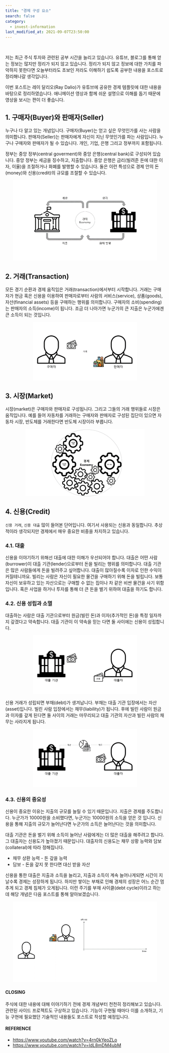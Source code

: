 ```yaml
---
title: "경제 구성 요소"
search: false
category:
  - invest-information
last_modified_at: 2021-09-07T23:50:00
---
```


<br>

저는 최근 주식 투자와 관련된 공부 시간을 늘리고 있습니다. 
유튜브, 블로그를 통해 얻는 정보는 많지만 정리가 되지 않고 있습니다. 
정리가 되지 않고 정보에 대한 가치를 파악하지 못한다면 
오늘부터라도 초보인 저라도 이해하기 쉽도록 공부한 내용을 포스트로 정리해나갈 생각입니다. 

이번 포스트는 레이 달리오(Ray Dalio)가 유튜브에 공유한 경제 템플릿에 대한 내용을 바탕으로 정리하였습니다. 
애니메이션 영상과 함께 쉬운 설명으로 이해를 돕기 때문에 영상을 보시는 편이 더 좋습니다. 

## 1. 구매자(Buyer)와 판매자(Seller)
누구나 다 알고 있는 개념입니다. 
구매자(Buyer)는 얻고 싶은 무엇인가를 사는 사람을 의미합니다. 
판매자(Seller)는 판매자에게 자신이 지닌 무엇인가를 파는 사람입니다. 
누구나 구매자와 판매자가 될 수 있습니다. 
개인, 기업, 은행 그리고 정부까지 포함됩니다. 

정부는 중앙 정부(central goverment)와 중앙 은행(central bank)로 구성되어 있습니다. 
중앙 정부는 세금을 징수하고, 지출합니다. 
중앙 은행은 금리(빌려준 돈에 대한 이자, 이율)을 조절하거나 화폐를 발행할 수 있습니다. 
둘은 이런 특성으로 경제 안의 돈(money)와 신용(credit)의 규모를 조절할 수 있습니다. 

<p align="center"><img src="/images/economy-component-1.gif" width="90%"></p>

## 2. 거래(Transaction)
모든 경기 순환과 경제 움직임은 거래(transaction)에서부터 시작합니다. 
거래는 구매자가 현금 혹은 신용을 이용하여 판매자로부터 사람의 서비스(service), 상품(goods), 자산(financial assets) 등을 구매하는 행위를 의미합니다. 
구매자의 소비(spending)는 판매자의 소득(income)이 됩니다. 
조금 더 나아가면 누군가의 큰 지출은 누군가에겐 큰 소득이 되는 것입니다. 

<p align="center"><img src="/images/economy-component-2.gif" width="65%"></p>

## 3. 시장(Market)
시장(market)은 구매자와 판매자로 구성됩니다. 
그리고 그들의 거래 행위들로 시장은 움직입니다. 
예를 들어 자동차를 거래하는 구매자와 판매자로 구성된 집단이 있으면 자동차 시장, 반도체를 거래한다면 반도체 시장이라 부릅니다. 

<p align="center"><img src="/images/economy-component-3.gif" width="75%"></p>

## 4. 신용(Credit)
`신용 거래`, `신용 대출` 많이 들어본 단어입니다. 
여기서 사용되는 신용과 동일합니다. 
추상적이라 생각되지만 경제에서 매우 중요한 비중을 차지하고 있습니다. 

### 4.1. 대출
신용을 이야기하기 위해선 대출에 대한 이해가 우선되어야 합니다. 
대출은 어떤 사람(burrower)이 대출 기관(lender)으로부터 돈을 빌리는 행위를 의미합니다. 
대출 기관은 많은 사람들에게 돈을 빌려주고 싶어합니다. 
대출이 많아질수록 이자로 인한 수익이 커질테니까요. 
빌리는 사람은 자신이 필요한 물건을 구매하기 위해 돈을 빌립니다. 
보통 자신이 보유하고 있는 자산으로는 구매할 수 없는 집이나 차 같은 비싼 물건을 사기 위함입니다. 
혹은 사업을 하거나 투자를 통해 더 큰 돈을 벌기 위하여 대출을 하기도 합니다. 

### 4.2. 신용 성립과 소멸
대출하는 사람은 대출 기관으로부터 원금(빌린 돈)과 이자(추가적인 돈)을 특정 일자까지 갚겠다고 약속합니다. 
대출 기관이 이 약속을 믿는 다면 둘 사이에는 신용이 성립합니다. 

<p align="center"><img src="/images/economy-component-4.gif" width="65%"></p>

신용 거래가 성립되면 부채(debt)가 생겨납니다. 
부채는 대출 기관 입장에서는 자산(asset)입니다. 
빌린 사람 입장에서는 채무(liability)가 됩니다. 
후에 빌린 사람이 원금과 이자를 갚게 된다면 둘 사이의 거래는 마무리되고 대출 기관의 자산과 빌린 사람의 채무는 사라지게 됩니다. 
 
<p align="center"><img src="/images/economy-component-5.gif" width="65%"></p>

### 4.3. 신용의 중요성
신용이 중요한 이유는 지출의 규모를 늘릴 수 있기 때문입니다. 
지출은 경제를 주도합니다. 
누군가가 10000원을 소비했다면, 누군가는 10000원의 소득을 얻은 것 입니다. 
신용을 통해 지출의 규모가 늘어난다면 누군가의 소득은 늘어난다는 것을 의미합니다. 

대출 기관은 돈을 벌기 위해 소득이 늘어난 사람에게는 더 많은 대출을 해주려고 합니다. 
그 대출자는 신용도가 높아졌기 때문입니다. 
대출자의 신용도는 채무 상황 능력와 담보(collateral)에 따라 정해집니다. 
- 채무 상환 능력 - 돈 갚을 능력
- 담보 - 돈을 갚지 못 한다면 대신 받을 자산

신용을 통한 대출은 지출과 소득을 늘리고, 지출과 소득이 계속 늘어나게되면 시간이 지날수록 경제는 성장하게 됩니다. 
하지만 쌓이는 부채로 인해 경제의 성장은 어느 순간 멈추게 되고 경제 침체가 오게됩니다. 
이런 주기를 부채 사이클(debt cycle)이라고 하는데 해당 개념은 다음 포스트를 통해 알아보겠습니다. 

<p align="center"><img src="/images/economy-component-6.gif" width="90%"></p>

#### CLOSING
주식에 대한 내용에 대해 이야기하기 전에 경제 개념부터 천천히 정리해보고 있습니다. 
관련된 사이드 프로젝트도 구상하고 있습니다. 
기능이 구현될 때마다 이를 소개하고, 기능 구현에 필요했던 기술적인 내용들도 포스트로 작성할 예정입니다. 

#### REFERENCE
- <https://www.youtube.com/watch?v=4rn0kYeoZLo>
- <https://www.youtube.com/watch?v=ldL8mDM4ubM>